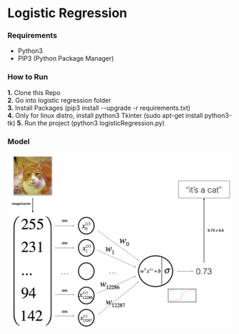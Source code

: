 # Logistic Regression

### Requirements
- Python3
- PIP3 (Python Package Manager)

### How to Run
**1.** Clone this Repo <br />
**2.** Go into logistic regression folder <br />
**3.** Install Packages (pip3 install --upgrade -r requirements.txt) <br />
**4.** Only for linux distro, install python3 Tkinter (sudo apt-get install python3-tk)
**5.** Run the project (python3 logisticRegression.py) <br />

### Model
![Model](images/Model.png)
